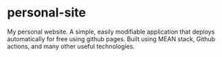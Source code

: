 # personal-site
My personal website. A simple, easily modifiable application that deploys automatically for free using github pages. Built using MEAN stack, Github actions, and many other useful technologies.
